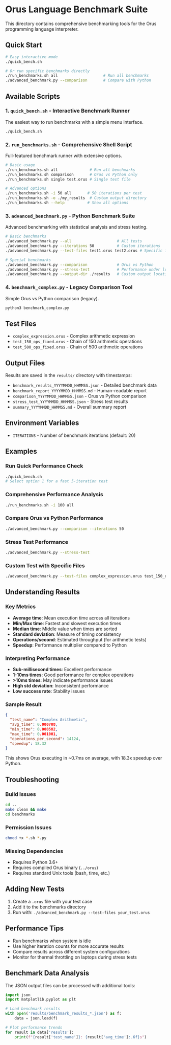 # Orus Language Benchmark Suite

This directory contains comprehensive benchmarking tools for the Orus programming language interpreter.

## Quick Start

```bash
# Easy interactive mode
./quick_bench.sh

# Or run specific benchmarks directly
./run_benchmarks.sh all                    # Run all benchmarks
./advanced_benchmark.py --comparison       # Compare with Python
```

## Available Scripts

### 1. `quick_bench.sh` - Interactive Benchmark Runner
The easiest way to run benchmarks with a simple menu interface.

```bash
./quick_bench.sh
```

### 2. `run_benchmarks.sh` - Comprehensive Shell Script
Full-featured benchmark runner with extensive options.

```bash
# Basic usage
./run_benchmarks.sh all              # Run all benchmarks
./run_benchmarks.sh comparison       # Orus vs Python only
./run_benchmarks.sh single test.orus # Single test file

# Advanced options
./run_benchmarks.sh -i 50 all       # 50 iterations per test
./run_benchmarks.sh -o ./my_results  # Custom output directory
./run_benchmarks.sh --help          # Show all options
```

### 3. `advanced_benchmark.py` - Python Benchmark Suite
Advanced benchmarking with statistical analysis and stress testing.

```bash
# Basic benchmarks
./advanced_benchmark.py --all                    # All tests
./advanced_benchmark.py --iterations 50          # Custom iterations
./advanced_benchmark.py --test-files test1.orus test2.orus # Specific files

# Special benchmarks
./advanced_benchmark.py --comparison             # Orus vs Python
./advanced_benchmark.py --stress-test            # Performance under load
./advanced_benchmark.py --output-dir ./results   # Custom output location
```

### 4. `benchmark_complex.py` - Legacy Comparison Tool
Simple Orus vs Python comparison (legacy).

```bash
python3 benchmark_complex.py
```

## Test Files

- `complex_expression.orus` - Complex arithmetic expression
- `test_150_ops_fixed.orus` - Chain of 150 arithmetic operations
- `test_500_ops_fixed.orus` - Chain of 500 arithmetic operations

## Output Files

Results are saved in the `results/` directory with timestamps:

- `benchmark_results_YYYYMMDD_HHMMSS.json` - Detailed benchmark data
- `benchmark_report_YYYYMMDD_HHMMSS.md` - Human-readable report
- `comparison_YYYYMMDD_HHMMSS.json` - Orus vs Python comparison
- `stress_test_YYYYMMDD_HHMMSS.json` - Stress test results
- `summary_YYYYMMDD_HHMMSS.md` - Overall summary report

## Environment Variables

- `ITERATIONS` - Number of benchmark iterations (default: 20)

## Examples

### Run Quick Performance Check
```bash
./quick_bench.sh
# Select option 1 for a fast 5-iteration test
```

### Comprehensive Performance Analysis
```bash
./run_benchmarks.sh -i 100 all
```

### Compare Orus vs Python Performance
```bash
./advanced_benchmark.py --comparison --iterations 50
```

### Stress Test Performance
```bash
./advanced_benchmark.py --stress-test
```

### Custom Test with Specific Files
```bash
./advanced_benchmark.py --test-files complex_expression.orus test_150_ops_fixed.orus --iterations 30
```

## Understanding Results

### Key Metrics
- **Average time**: Mean execution time across all iterations
- **Min/Max time**: Fastest and slowest execution times
- **Median time**: Middle value when times are sorted
- **Standard deviation**: Measure of timing consistency
- **Operations/second**: Estimated throughput (for arithmetic tests)
- **Speedup**: Performance multiplier compared to Python

### Interpreting Performance
- **Sub-millisecond times**: Excellent performance
- **1-10ms times**: Good performance for complex operations
- **>10ms times**: May indicate performance issues
- **High std deviation**: Inconsistent performance
- **Low success rate**: Stability issues

### Sample Result
```json
{
  "test_name": "Complex Arithmetic",
  "avg_time": 0.000708,
  "min_time": 0.000582,
  "max_time": 0.001001,
  "operations_per_second": 14124,
  "speedup": 18.32
}
```

This shows Orus executing in ~0.7ms on average, with 18.3x speedup over Python.

## Troubleshooting

### Build Issues
```bash
cd ..
make clean && make
cd benchmarks
```

### Permission Issues
```bash
chmod +x *.sh *.py
```

### Missing Dependencies
- Requires Python 3.6+
- Requires compiled Orus binary (`../orus`)
- Requires standard Unix tools (bash, time, etc.)

## Adding New Tests

1. Create a `.orus` file with your test case
2. Add it to the benchmarks directory
3. Run with: `./advanced_benchmark.py --test-files your_test.orus`

## Performance Tips

- Run benchmarks when system is idle
- Use higher iteration counts for more accurate results
- Compare results across different system configurations
- Monitor for thermal throttling on laptops during stress tests

## Benchmark Data Analysis

The JSON output files can be processed with additional tools:

```python
import json
import matplotlib.pyplot as plt

# Load benchmark results
with open('results/benchmark_results_*.json') as f:
    data = json.load(f)

# Plot performance trends
for result in data['results']:
    print(f"{result['test_name']}: {result['avg_time']:.6f}s")
```
